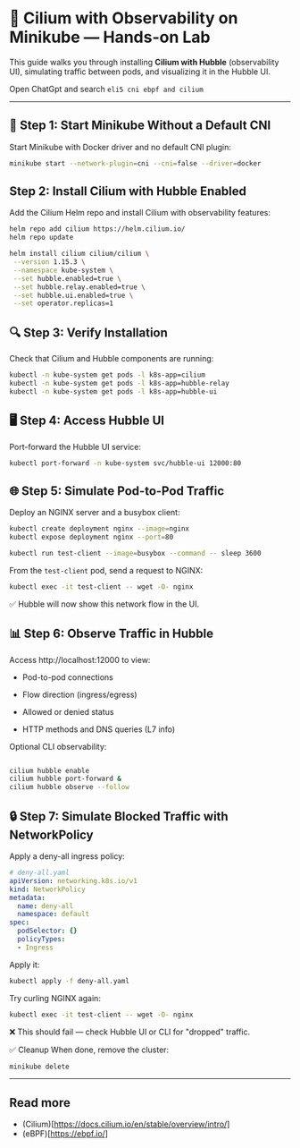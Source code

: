 # 🚀 Cilium with Observability on Minikube — Hands-on Lab

This guide walks you through installing **Cilium with Hubble** (observability UI), simulating traffic between pods, and visualizing it in the Hubble UI.

Open ChatGpt and search ```eli5 cni ebpf and cilium```

---

## 🧱 Step 1: Start Minikube Without a Default CNI

Start Minikube with Docker driver and no default CNI plugin:

```bash
minikube start --network-plugin=cni --cni=false --driver=docker
```

 ## Step 2: Install Cilium with Hubble Enabled

 Add the Cilium Helm repo and install Cilium with observability features:
 
 ```bash
helm repo add cilium https://helm.cilium.io/
helm repo update

helm install cilium cilium/cilium \
  --version 1.15.3 \
  --namespace kube-system \
  --set hubble.enabled=true \
  --set hubble.relay.enabled=true \
  --set hubble.ui.enabled=true \
  --set operator.replicas=1

```

## 🔍 Step 3: Verify Installation
Check that Cilium and Hubble components are running:
```bash
kubectl -n kube-system get pods -l k8s-app=cilium
kubectl -n kube-system get pods -l k8s-app=hubble-relay
kubectl -n kube-system get pods -l k8s-app=hubble-ui
```
## 🖥️ Step 4: Access Hubble UI
Port-forward the Hubble UI service:
```bash
kubectl port-forward -n kube-system svc/hubble-ui 12000:80

```

## 🌐 Step 5: Simulate Pod-to-Pod Traffic
Deploy an NGINX server and a busybox client:
```bash
kubectl create deployment nginx --image=nginx
kubectl expose deployment nginx --port=80

kubectl run test-client --image=busybox --command -- sleep 3600

```
From the ```test-client``` pod, send a request to NGINX:
```bash
kubectl exec -it test-client -- wget -O- nginx
```
✅ Hubble will now show this network flow in the UI.

## 📊 Step 6: Observe Traffic in Hubble

Access http://localhost:12000 to view:

- Pod-to-pod connections

- Flow direction (ingress/egress)

- Allowed or denied status

- HTTP methods and DNS queries (L7 info)

Optional CLI observability:

```bash

cilium hubble enable
cilium hubble port-forward &
cilium hubble observe --follow
```

## 🔒 Step 7: Simulate Blocked Traffic with NetworkPolicy

Apply a deny-all ingress policy:

```yaml
# deny-all.yaml
apiVersion: networking.k8s.io/v1
kind: NetworkPolicy
metadata:
  name: deny-all
  namespace: default
spec:
  podSelector: {}
  policyTypes:
  - Ingress
```
Apply it:

```bash
kubectl apply -f deny-all.yaml
```
Try curling NGINX again:

```bash
kubectl exec -it test-client -- wget -O- nginx
```

❌ This should fail — check Hubble UI or CLI for "dropped" traffic.

✅ Cleanup
When done, remove the cluster:

```bash
minikube delete
```

---

## Read more
- (Cilium)[https://docs.cilium.io/en/stable/overview/intro/]
- (eBPF)[https://ebpf.io/]

